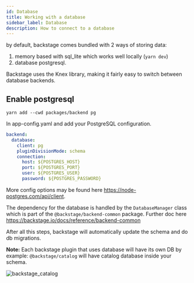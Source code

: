 ```yaml
---
id: Database
title: Working with a database
sidebar_label: Database
description: How to connect to a database
---
```


by default, backstage comes bundled with 2 ways of storing data: 
1. memory based with sql_lite which works well locally (`yarn dev`)
2. database postgresql.

Backstage uses the Knex library, making it fairly easy to switch between database backends. 

## Enable postgresql
```shell
yarn add --cwd packages/backend pg
```

In app-config.yaml and add your PostgreSQL configuration.
```yaml
backend:
  database:
    client: pg
    pluginDivisionMode: schema
    connection:
      host: ${POSTGRES_HOST}
      port: ${POSTGRES_PORT}
      user: ${POSTGRES_USER}
      password: ${POSTGRES_PASSWORD}
```
More config options may be found here https://node-postgres.com/api/client.

The dependency for the database is handled by the `DatabaseManager` class which is part of the `@backstage/backend-common` package. Further doc here https://backstage.io/docs/reference/backend-common

After all this steps, backstage will automatically update the schema and do db migrations.

**Note:**
Each backstage plugin that uses database will have its own DB by example: `@backstage/catalog` will have catalog database inside your schema.

<img data-zoomable src="../assets/catalog_plugin_diagram.jpeg" alt="backstage_catalog" />